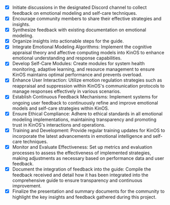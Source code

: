 - [x] Initiate discussions in the designated Discord channel to collect feedback on emotional modeling and self-care techniques.
- [x] Encourage community members to share their effective strategies and insights.
- [x] Synthesize feedback with existing documentation on emotional modeling.
- [x] Organize insights into actionable steps for the guide.
- [x] Integrate Emotional Modeling Algorithms: Implement the cognitive appraisal theory and affective computing models into KinOS to enhance emotional understanding and response capabilities.
- [x] Develop Self-Care Modules: Create modules for system health monitoring, adaptive learning, and resource management to ensure KinOS maintains optimal performance and prevents overload.
- [x] Enhance User Interaction: Utilize emotion regulation strategies such as reappraisal and suppression within KinOS's communication protocols to manage responses effectively in various scenarios.
- [x] Establish Continuous Feedback Mechanisms: Implement systems for ongoing user feedback to continuously refine and improve emotional models and self-care strategies within KinOS.
- [x] Ensure Ethical Compliance: Adhere to ethical standards in all emotional modeling implementations, maintaining transparency and promoting trust in KinOS's interactions and operations.
- [x] Training and Development: Provide regular training updates for KinOS to incorporate the latest advancements in emotional intelligence and self-care techniques.
- [x] Monitor and Evaluate Effectiveness: Set up metrics and evaluation processes to assess the effectiveness of implemented strategies, making adjustments as necessary based on performance data and user feedback.
- [x] Document the integration of feedback into the guide: Compile the feedback received and detail how it has been integrated into the comprehensive guide to ensure transparency and continuous improvement.
- [x] Finalize the presentation and summary documents for the community to highlight the key insights and feedback gathered during this project.